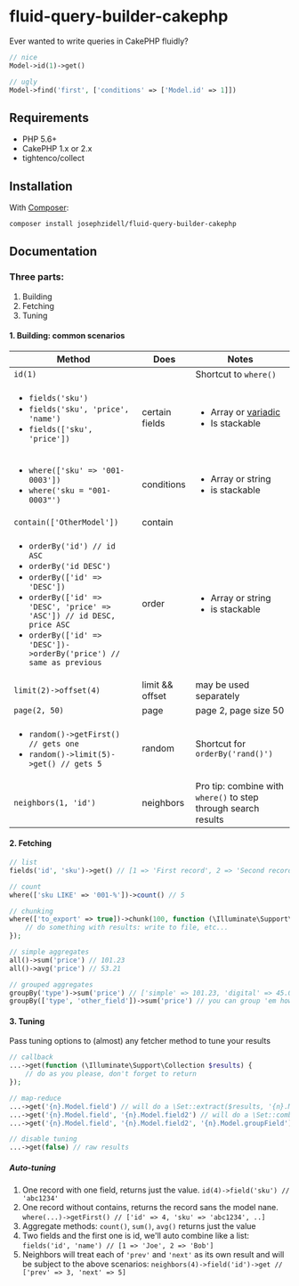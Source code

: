 # fluid-query-builder-cakephp
Ever wanted to write queries in CakePHP fluidly?
```php
// nice
Model->id(1)->get()

// ugly
Model->find('first', ['conditions' => ['Model.id' => 1]])
```


## Requirements
* PHP 5.6+
* CakePHP 1.x or 2.x
* tightenco/collect


## Installation

With [Composer](https://getcomposer.org):
```bash
composer install josephzidell/fluid-query-builder-cakephp
```


## Documentation
### Three parts:
1. Building
2. Fetching
3. Tuning

#### 1. Building: common scenarios
|Method|Does|Notes|
|---|---|---|
|`id(1)`||Shortcut to `where()`|
|<ul><li>`fields('sku')`</li><li>`fields('sku', 'price', 'name')`</li><li>`fields(['sku', 'price'])`</li></ul>|certain fields|<ul><li>Array or [variadic](http://php.net/manual/en/functions.arguments.php#functions.variable-arg-list)</li><li>Is stackable</li></ul>|
|<ul><li>`where(['sku' => '001-0003'])`</li><li>`where('sku = "001-0003"')`</li></ul>|conditions|<ul><li>Array or string</li><li>is stackable</li></ul>|
|`contain(['OtherModel'])`|contain||
|<ul><li>`orderBy('id') // id ASC`</li><li>`orderBy('id DESC')`</li><li>`orderBy(['id' => 'DESC'])`</li><li>`orderBy(['id' => 'DESC', 'price' => 'ASC']) // id DESC, price ASC`</li><li>`orderBy(['id' => 'DESC'])->orderBy('price') // same as previous`</li></ul>|order|<ul><li>Array or string</li><li>is stackable</li></ul>|
|`limit(2)->offset(4)`|limit && offset|may be used separately|
|`page(2, 50)`|page|page 2, page size 50|
|<ul><li>`random()->getFirst() // gets one`</li><li>`random()->limit(5)->get() // gets 5`</li></ul>|random|Shortcut for `orderBy('rand()')`|
|`neighbors(1, 'id')`|neighbors|Pro tip: combine with `where()` to step through search results|

#### 2. Fetching
```php
// list
fields('id', 'sku')->get() // [1 => 'First record', 2 => 'Second record']

// count
where(['sku LIKE' => '001-%'])->count() // 5

// chunking
where(['to_export' => true])->chunk(100, function (\Illuminate\Support\Collection $results, $page) {
	// do something with results: write to file, etc...
});

// simple aggregates
all()->sum('price') // 101.23
all()->avg('price') // 53.21

// grouped aggregates
groupBy('type')->sum('price') // ['simple' => 101.23, 'digital' => 45.01]
groupBy(['type', 'other_field'])->sum('price') // you can group 'em however you like
```

#### 3. Tuning
Pass tuning options to (almost) any fetcher method to tune your results
```php
// callback
...->get(function (\Illuminate\Support\Collection $results) {
	// do as you please, don't forget to return
});

// map-reduce
...->get('{n}.Model.field') // will do a \Set::extract($results, '{n}.Model.field')
...->get('{n}.Model.field', '{n}.Model.field2') // will do a \Set::combine($results, '{n}.Model.field', '{n}.Model.field2')
...->get('{n}.Model.field', '{n}.Model.field2', '{n}.Model.groupField') // will do a \Set::combine($results, '{n}.Model.field', '{n}.Model.field2', '{n}.Model.groupField')

// disable tuning
...->get(false) // raw results
```

##### Auto-tuning
1. One record with one field, returns just the value. ```id(4)->field('sku') // 'abc1234'```
2. One record without contains, returns the record sans the model nane. ```where(...)->getFirst() // ['id' => 4, 'sku' => 'abc1234', ..]```
3. Aggregate methods: `count()`, `sum()`, `avg()` returns just the value
4. Two fields and the first one is id, we'll auto combine like a list: `fields('id', 'name') // [1 => 'Joe', 2 => 'Bob']`
5. Neighbors will treat each of `'prev'` and `'next'` as its own result and will be subject to the above scenarios: `neighbors(4)->field('id')->get // ['prev' => 3, 'next' => 5]`

